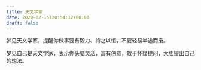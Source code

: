 ```yaml
---
title: 天文学家
date: 2020-02-15T20:54:12+08:00
draft: false
---
```


梦见天文学家，提醒你做事要有毅力、持之以恒，不要轻易半途而废。

梦见自己是天文学家，表示你头脑灵活，富有创意，敢于怀疑提问，大胆提出自己的想法。

